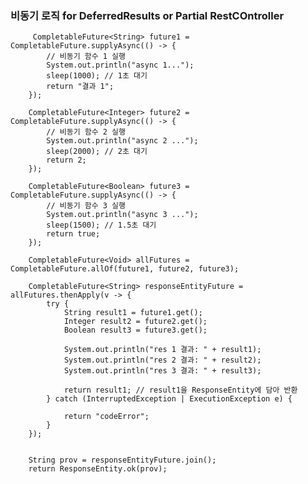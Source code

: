 ### 비동기 로직 for DeferredResults or Partial RestCOntroller

         CompletableFuture<String> future1 = CompletableFuture.supplyAsync(() -> {
            // 비동기 함수 1 실행
            System.out.println("async 1...");
            sleep(1000); // 1초 대기
            return "결과 1";
        });

        CompletableFuture<Integer> future2 = CompletableFuture.supplyAsync(() -> {
            // 비동기 함수 2 실행
            System.out.println("async 2 ...");
            sleep(2000); // 2초 대기
            return 2;
        });

        CompletableFuture<Boolean> future3 = CompletableFuture.supplyAsync(() -> {
            // 비동기 함수 3 실행
            System.out.println("async 3 ...");
            sleep(1500); // 1.5초 대기
            return true;
        });

        CompletableFuture<Void> allFutures = CompletableFuture.allOf(future1, future2, future3);

        CompletableFuture<String> responseEntityFuture = allFutures.thenApply(v -> {
            try {
                String result1 = future1.get();
                Integer result2 = future2.get();
                Boolean result3 = future3.get();

                System.out.println("res 1 결과: " + result1);
                System.out.println("res 2 결과: " + result2);
                System.out.println("res 3 결과: " + result3);

                return result1; // result1을 ResponseEntity에 담아 반환
            } catch (InterruptedException | ExecutionException e) {

                return "codeError";
            }
        });


        String prov = responseEntityFuture.join();
        return ResponseEntity.ok(prov);